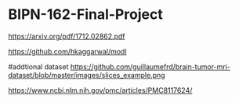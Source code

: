 # BIPN-162-Final-Project

https://arxiv.org/pdf/1712.02862.pdf 

https://github.com/hkaggarwal/modl 

#addtional dataset
https://github.com/guillaumefrd/brain-tumor-mri-dataset/blob/master/images/slices_example.png 

https://www.ncbi.nlm.nih.gov/pmc/articles/PMC8117624/ 
